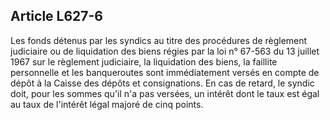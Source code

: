 Article L627-6
----
Les fonds détenus par les syndics au titre des procédures de règlement
judiciaire ou de liquidation des biens régies par la loi n° 67-563 du 13 juillet
1967 sur le règlement judiciaire, la liquidation des biens, la faillite
personnelle et les banqueroutes sont immédiatement versés en compte de dépôt à
la Caisse des dépôts et consignations. En cas de retard, le syndic doit, pour
les sommes qu'il n'a pas versées, un intérêt dont le taux est égal au taux de
l'intérêt légal majoré de cinq points.
